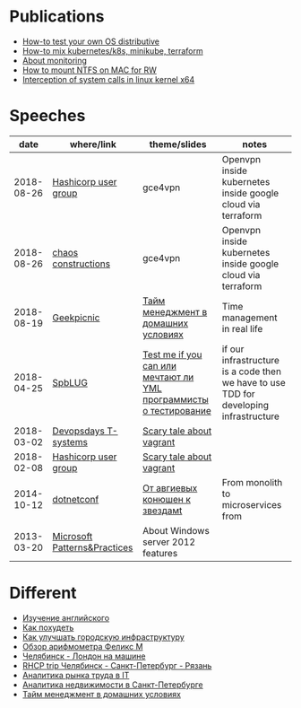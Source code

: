 # Publications

* [How-to test your own OS distributive](https://habr.com/post/342216/)
* [How-to mix kubernetes/k8s, minikube, terraform](https://habr.com/post/340884/)
* [About monitoring](https://habr.com/post/339330/)
* [How to mount NTFS on MAC for RW](https://habr.com/post/246517/)
* [Interception of system calls in linux kernel x64](https://habr.com/post/110369)

# Speeches

| date       | where/link | theme/slides | notes | 
|------------|-------|--------------|-------|
| 2018-08-26 | [Hashicorp user group](https://www.meetup.com/St-Petersburg-Russia-HashiCorp-User-Group/events/253644141/) | gce4vpn | Openvpn inside kubernetes inside google cloud via terraform  | 
| 2018-08-26 | [chaos constructions](https://chaosconstructions.ru/) | gce4vpn | Openvpn inside kubernetes inside google cloud via terraform  | 
| 2018-08-19 | [Geekpicnic](https://vk.com/geekpicnicspb2018) | [Тайм менеджмент в домашних условиях](https://cloud.mail.ru/public/3c18/Uzx3QtU7X) | Time management in real life  | 
| 2018-04-25 | [SpbLUG](http://spblug.org/) | [Test me if you can или мечтают ли YML программисты о тестирование](https://cloud.mail.ru/public/2Rc8/EywUuHHp2) |  if our infrastructure is a code then we have to use TDD for developing infrastructure |
| 2018-03-02 | [Devopsdays T-systems](https://www.t-systems.com/) | [Scary tale about vagrant](https://habr.com/post/342216/) | |
| 2018-02-08 | [Hashicorp user group](https://www.meetup.com/St-Petersburg-Russia-HashiCorp-User-Group/events/247154437/) | [Scary tale about vagrant](https://habr.com/post/342216/) | |
| 2014-10-12 | [dotnetconf](http://dotnetconf.ru/materialy/monitoringandalerting) | [От авгиевых конюшен к звездамt](https://cloud.mail.ru/public/AQgP/pJKNrcbp2) | From monolith to microservices from |
| 2013-03-20 | [Microsoft Patterns&Practices](http://ineta.ru/MPPC/Meeting/2013-03-20-18-30) | About Windows server 2012 features |  |

# Different
* [Изучение английского](how-to-english.md)
* [Как похудеть](how-to-lose-weight.md)
* [Как улучшать городскую инфраструктуру](how-to-improve-your-town.md)
* [Обзор арифмометра Феликс М](https://habr.com/post/169629/)
* [Челябинск - Лондон на машине](http://autokadabra.ru/shouts/53220)
* [RHCP trip Челябинск - Санкт-Петербург - Рязань](http://autokadabra.ru/shouts/51038)
* [Аналитика рынка труда в IT](about-it.md)
* [Аналитика недвижимости в Санкт-Петербурге](about-aparts.md)
* [Тайм менеджмент в домашних условиях](tm.md)
